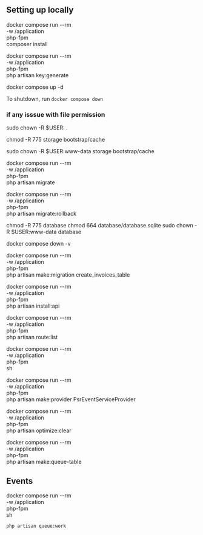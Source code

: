 
## Setting up locally

docker compose run --rm \
    -w /application \
    php-fpm \
    composer install

docker compose run --rm \
    -w /application \
    php-fpm \
    php artisan key:generate

docker compose up -d

To shutdown, run `docker compose down`


### if any isssue with file permission

sudo chown -R $USER: .

chmod -R 775 storage bootstrap/cache

sudo  chown -R $USER:www-data storage bootstrap/cache

docker compose run --rm \
    -w /application \
    php-fpm \
    php artisan migrate

docker compose run --rm \
    -w /application \
    php-fpm \
    php artisan migrate:rollback

chmod -R 775 database
chmod 664 database/database.sqlite
sudo chown -R $USER:www-data database


docker compose down -v

docker compose run --rm \
    -w /application \
    php-fpm \
    php artisan make:migration create_invoices_table

docker compose run --rm \
    -w /application \
    php-fpm \
    php artisan install:api

docker compose run --rm \
    -w /application \
    php-fpm \
    php artisan route:list


docker compose run --rm \
    -w /application \
    php-fpm \
    sh

docker compose run --rm \
    -w /application \
    php-fpm \
    php artisan make:provider PsrEventServiceProvider

docker compose run --rm \
    -w /application \
    php-fpm \
    php artisan optimize:clear

docker compose run --rm \
    -w /application \
    php-fpm \
    php artisan make:queue-table


## Events

docker compose run --rm \
    -w /application \
    php-fpm \
    sh

    php artisan queue:work
